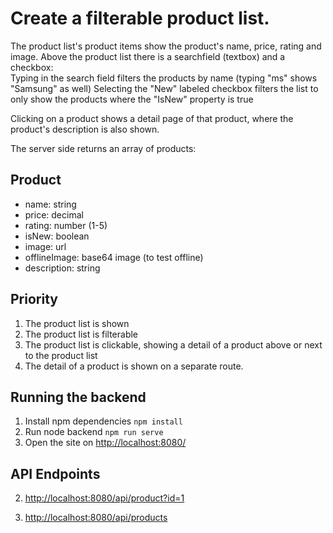 # Create a filterable product list. 

The product list's product items show the product's name, price, rating and image. 
Above the product list there is a searchfield (textbox) and a checkbox:  
Typing in the search field filters the products by name (typing "ms" shows "Samsung" as well)
Selecting the "New" labeled checkbox filters the list to only show the products where the "IsNew" property is true

Clicking on a product shows a detail page of that product, where the product's description is also shown.


The server side returns an array of products:

## Product
+ name: string
+ price: decimal
+ rating: number (1-5)
+ isNew: boolean
+ image: url
+ offlineImage: base64 image (to test offline)
+ description: string


## Priority
1. The product list is shown
2. The product list is filterable
3. The product list is clickable, showing a detail of a product above or next to the product list
4. The detail of a product is shown on a separate route.


## Running the backend

1. Install npm dependencies `npm install` 
2. Run node backend `npm run serve` 
3. Open the site on <http://localhost:8080/>

## API Endpoints

2. <http://localhost:8080/api/product?id=1>

3. <http://localhost:8080/api/products>